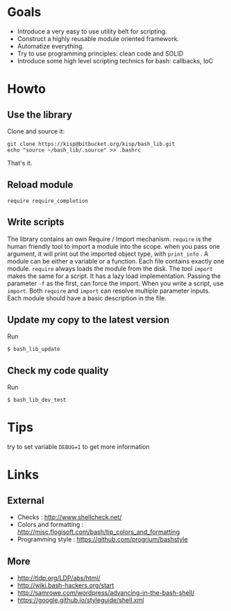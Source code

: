 Goals
=====

* Introduce a very easy to use utility belt for scripting.
* Construct a highly reusable module oriented framework.
* Automatize everything.
* Try to use programming principles: clean code and SOLID
* Introduce some high level scripting technics for bash: callbacks, IoC

Howto
=====

Use the library
---------------

Clone and source it:

```
git clone https://kisp@bitbucket.org/kisp/bash_lib.git
echo "source ~/bash_lib/.source" >> .bashrc
```

That's it.

Reload module
-------------

```
require require_completion
```

Write scripts
-------------

The library contains an own Require / Import mechanism.
`require` is the human friendly tool to import a module into the scope.
when you pass one argument, it will print out the imported object type,
with `print_info` . A module can be either a variable or a function.
Each file contains exactly one module. `require` always loads the module
from the disk. The tool `import` makes the same for a script. It has a 
lazy load implementation. Passing the parameter `-f` as the first, can force
the import. When you write a script, use `import`. Both `require` and
`import` can resolve multiple parameter inputs.
Each module should have a basic description in the file.

Update my copy to the latest version
------------------------------------

Run
```
$ bash_lib_update
```

Check my code quality
---------------------

Run
```
$ bash_lib_dev_test
```

Tips
====

try to set variable `DEBUG=1` to get more information

Links
=====

External
--------

* Checks : http://www.shellcheck.net/
* Colors and formatting : http://misc.flogisoft.com/bash/tip_colors_and_formatting
* Programming style : https://github.com/progrium/bashstyle

More
----

* http://tldp.org/LDP/abs/html/
* http://wiki.bash-hackers.org/start
* http://samrowe.com/wordpress/advancing-in-the-bash-shell/
* https://google.github.io/styleguide/shell.xml
